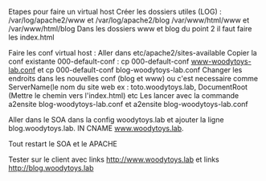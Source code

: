 Etapes pour faire un virtual host
Créer les dossiers utiles (LOG) : 
/var/log/apache2/www et /var/log/apache2/blog
/var/www/html/www et /var/www/html/blog
Dans les dossiers www et blog du point 2 il faut faire les index.html


Faire les conf virtual host :
Aller dans etc/apache2/sites-available
Copier la conf existante 000-default-conf : cp 000-default-conf www-woodytoys-lab.conf et cp 000-default-conf blog-woodytoys-lab.conf
Changer les endroits dans les nouvelles conf (blog et www) ou c'est necessaire comme ServerName(le nom du site web ex : toto.woodytoys.lab, DocumentRoot (Mettre le chemin vers l'index.html) etc
Les lancer avec la commande a2ensite blog-woodytoys-lab.conf et a2ensite blog-woodytoys-lab.conf


Aller dans le SOA dans la config woodytoys.lab et ajouter la ligne blog.woodytoys.lab.    IN   CNAME    www.woodytoys.lab.


Tout restart le SOA et le APACHE

Tester sur le client avec links http://www.woodytoys.lab et links http://blog.woodytoys.lab
